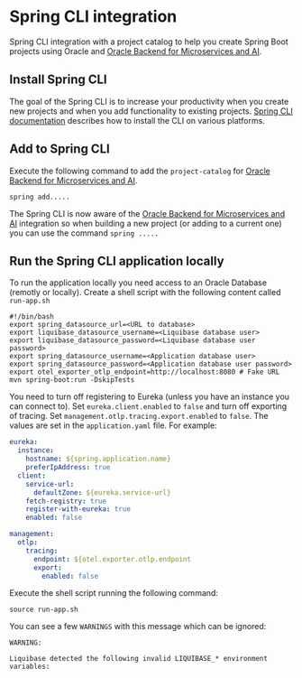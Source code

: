 # Spring CLI integration

Spring CLI integration with a project catalog to help you create Spring Boot projects using Oracle and [Oracle Backend for Microservices and AI](https://bit.ly/OracleAI-microservices).

## Install Spring CLI

The goal of the Spring CLI is to increase your productivity when you create new projects and when you add functionality to existing projects. [Spring CLI documentation](https://docs.spring.io/spring-cli/reference/index.html) describes how to install the CLI on various platforms.

## Add to Spring CLI

Execute the following command to add the `project-catalog` for [Oracle Backend for Microservices and AI](https://bit.ly/OracleAI-microservices).

```shell
spring add.....
```

The Spring CLI is now aware of the [Oracle Backend for Microservices and AI](https://bit.ly/OracleAI-microservices) integration so when building a new project (or adding to a current one) you can use the command `spring .....`

## Run the Spring CLI application locally

To run the application locally you need access to an Oracle Database (remotly or locally). Create a shell script with the following content called `run-app.sh`

```shell
#!/bin/bash
export spring_datasource_url=<URL to database>
export liquibase_datasource_username=<Liquibase database user>
export liquibase_datasource_password=<Liquibase database user password>
export spring_datasource_username=<Application database user>
export spring_datasource_password=<Application database user password>
export otel_exporter_otlp_endpoint=http://localhost:8080 # Fake URL
mvn spring-boot:run -DskipTests
```

You need to turn off registering to Eureka (unless you have an instance you can connect to). Set `eureka.client.enabled` to `false` and turn off exporting of tracing. Set `management.otlp.tracing.export.enabled` to `false`. The values are set in the `application.yaml` file. For example:

```yaml
eureka:
  instance:
    hostname: ${spring.application.name}
    preferIpAddress: true
  client:
    service-url:
      defaultZone: ${eureka.service-url}
    fetch-registry: true
    register-with-eureka: true
    enabled: false
```

```yaml
management:
  otlp:
    tracing:
      endpoint: ${otel.exporter.otlp.endpoint
      export:
        enabled: false
```

Execute the shell script running the following command:

```shell
source run-app.sh
```

You can see a few `WARNINGS` with this message which can be ignored:

```log
WARNING:

Liquibase detected the following invalid LIQUIBASE_* environment variables:
```